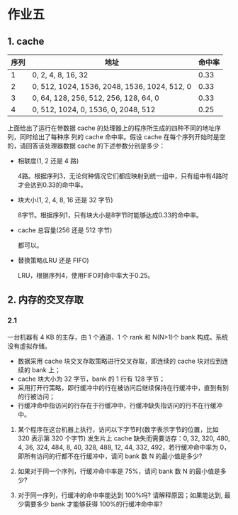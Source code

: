 # 作业五

## 1. cache

| 序列 | 地址                                         | 命中率 |
| ---- | -------------------------------------------- | ------ |
| 1    | 0, 2, 4, 8, 16, 32                           | 0.33   |
| 2    | 0, 512, 1024, 1536, 2048, 1536, 1024, 512, 0 | 0.33   |
| 3    | 0, 64, 128, 256, 512, 256, 128, 64, 0        | 0.33   |
| 4    | 0, 512, 1024, 0, 1536, 0, 2048, 512          | 0.25   |

上面给出了运行在带数据 cache 的处理器上的程序所生成的四种不同的地址序列，同时给出了每种序 列的 cache 命中率。假设 cache 在每个序列开始时是空的，请回答该处理器数据 cache 的下述参数分别是多少：

- 相联度(1, 2 还是 4 路) 

  4路。根据序列3，无论何种情况它们都应映射到统一组中，只有组中有4路时才会达到0.33的命中率。

- 块大小(1, 2, 4, 8, 16 还是 32 字节)

  8字节。根据序列1，只有块大小是8字节时能够达成0.33的命中率。

- cache 总容量(256 还是 512 字节) 

  都可以。

- 替换策略(LRU 还是 FIFO) 

  LRU，根据序列4，使用FIFO时命中率大于0.25。

## 2. 内存的交叉存取

### 2.1 

一台机器有 4 KB 的主存，由 1 个通道、1 个 rank 和 N(N>1)个 bank 构成。系统没有虚拟存储。 

- 数据采用 cache 块交叉存取策略进行交叉存取，即连续的 cache 块对应到连续的 bank 上；
- cache 块大小为 32 字节，bank 的 1 行有 128 字节；
- 采用打开行策略，即行缓冲中的行在被访问后继续保持在行缓冲中，直到有别的行被访问； 
- 行缓冲命中指访问的行存在于行缓冲中，行缓冲缺失指访问的行不在行缓冲中。

1. 某个程序在这台机器上执行，访问以下字节时(数字表示字节的位置，比如 320 表示第 320 个字节) 发生片上 cache 缺失而需要访存：0, 32, 320, 480, 4, 36, 324, 484, 8, 40, 328, 488, 12, 44, 332, 492，若行缓冲命中率为 0，即所有访问的行都不在行缓冲中，请问 bank 数 N 的最小值是多少? 

   

2. 如果对于同一个序列，行缓冲命中率是 75%，请问 bank 数 N 的最小值是多少? 

3. 对于同一序列，行缓冲的命中率能达到 100%吗? 请解释原因；如果能达到, 最少需要多少 bank 才能够获得 100%的行缓冲命中率? 